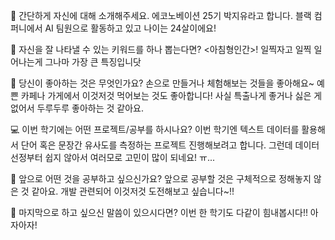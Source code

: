👋 간단하게 자신에 대해 소개해주세요.
 에코노베이션 25기 박지유라고 합니다. 
 블랙 컴퍼니에서 AI 팀원으로 활동하고 있고 나이는 24살이에요! 

🔎 자신을 잘 나타낼 수 있는 키워드를 하나 뽑는다면?
 <아침형인간>!
 일찍자고 일찍 일어나는게 그나마 가장 큰 특징입니닷

💌 당신이 좋아하는 것은 무엇인가요?
 손으로 만들거나 체험해보는 것들을 좋아해요~
 예쁜 카페나 가게에서 이것저것 먹어보는 것도 좋아합니다!
 사실 특출나게 좋거나 싫은 게 없어서 두루두루 좋아하는 것 같아요.

💻 이번 학기에는 어떤 프로젝트/공부를 하시나요?
 이번 학기엔 텍스트 데이터를 활용해서 단어 혹은 문장간 유사도를 측정하는 프로젝트 진행해보려고 합니다.
 그런데 데이터 선정부터 쉽지 않아서 여러모로 고민이 많이 되네요! ㅠ...

👣 앞으로 어떤 것을 공부하고 싶으신가요?
 앞으로 공부할 것은 구체적으로 정해놓지 않은 것 같아요.
 개발 관련되어 이것저것 도전해보고 싶습니다~!!

💙 마지막으로 하고 싶으신 말씀이 있으시다면?
 이번 한 학기도 다같이 힘내봅시다!! 
 아자아자!
